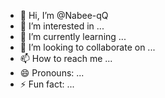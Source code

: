 - 👋 Hi, I’m @Nabee-qQ
- 👀 I’m interested in ...
- 🌱 I’m currently learning ...
- 💞️ I’m looking to collaborate on ...
- 📫 How to reach me ...
- 😄 Pronouns: ...
- ⚡ Fun fact: ...

<!---
Nabee-qQ/Nabee-qQ is a ✨ special ✨ repository because its `README.md` (this file) appears on your GitHub profile.
You can click the Preview link to take a look at your changes.
--->

